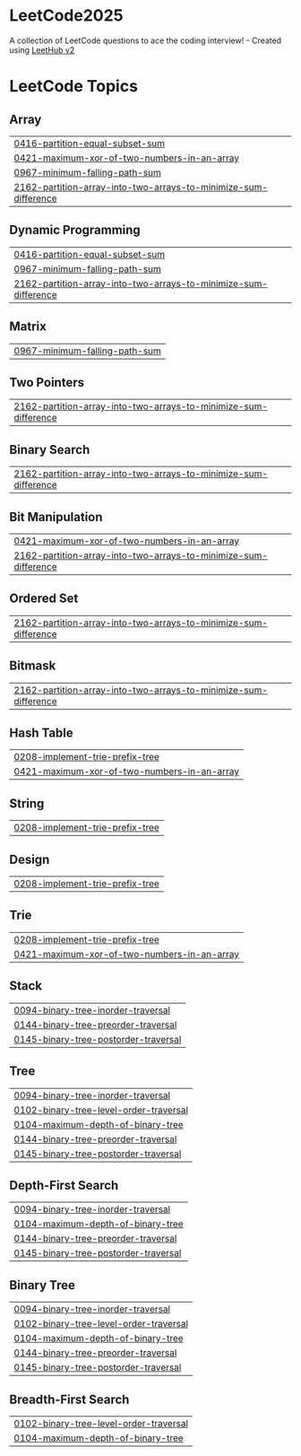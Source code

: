 # LeetCode2025
A collection of LeetCode questions to ace the coding interview! - Created using [LeetHub v2](https://github.com/arunbhardwaj/LeetHub-2.0)

<!---LeetCode Topics Start-->
# LeetCode Topics
## Array
|  |
| ------- |
| [0416-partition-equal-subset-sum](https://github.com/capriciousBoson/LeetCode2025/tree/master/0416-partition-equal-subset-sum) |
| [0421-maximum-xor-of-two-numbers-in-an-array](https://github.com/capriciousBoson/LeetCode2025/tree/master/0421-maximum-xor-of-two-numbers-in-an-array) |
| [0967-minimum-falling-path-sum](https://github.com/capriciousBoson/LeetCode2025/tree/master/0967-minimum-falling-path-sum) |
| [2162-partition-array-into-two-arrays-to-minimize-sum-difference](https://github.com/capriciousBoson/LeetCode2025/tree/master/2162-partition-array-into-two-arrays-to-minimize-sum-difference) |
## Dynamic Programming
|  |
| ------- |
| [0416-partition-equal-subset-sum](https://github.com/capriciousBoson/LeetCode2025/tree/master/0416-partition-equal-subset-sum) |
| [0967-minimum-falling-path-sum](https://github.com/capriciousBoson/LeetCode2025/tree/master/0967-minimum-falling-path-sum) |
| [2162-partition-array-into-two-arrays-to-minimize-sum-difference](https://github.com/capriciousBoson/LeetCode2025/tree/master/2162-partition-array-into-two-arrays-to-minimize-sum-difference) |
## Matrix
|  |
| ------- |
| [0967-minimum-falling-path-sum](https://github.com/capriciousBoson/LeetCode2025/tree/master/0967-minimum-falling-path-sum) |
## Two Pointers
|  |
| ------- |
| [2162-partition-array-into-two-arrays-to-minimize-sum-difference](https://github.com/capriciousBoson/LeetCode2025/tree/master/2162-partition-array-into-two-arrays-to-minimize-sum-difference) |
## Binary Search
|  |
| ------- |
| [2162-partition-array-into-two-arrays-to-minimize-sum-difference](https://github.com/capriciousBoson/LeetCode2025/tree/master/2162-partition-array-into-two-arrays-to-minimize-sum-difference) |
## Bit Manipulation
|  |
| ------- |
| [0421-maximum-xor-of-two-numbers-in-an-array](https://github.com/capriciousBoson/LeetCode2025/tree/master/0421-maximum-xor-of-two-numbers-in-an-array) |
| [2162-partition-array-into-two-arrays-to-minimize-sum-difference](https://github.com/capriciousBoson/LeetCode2025/tree/master/2162-partition-array-into-two-arrays-to-minimize-sum-difference) |
## Ordered Set
|  |
| ------- |
| [2162-partition-array-into-two-arrays-to-minimize-sum-difference](https://github.com/capriciousBoson/LeetCode2025/tree/master/2162-partition-array-into-two-arrays-to-minimize-sum-difference) |
## Bitmask
|  |
| ------- |
| [2162-partition-array-into-two-arrays-to-minimize-sum-difference](https://github.com/capriciousBoson/LeetCode2025/tree/master/2162-partition-array-into-two-arrays-to-minimize-sum-difference) |
## Hash Table
|  |
| ------- |
| [0208-implement-trie-prefix-tree](https://github.com/capriciousBoson/LeetCode2025/tree/master/0208-implement-trie-prefix-tree) |
| [0421-maximum-xor-of-two-numbers-in-an-array](https://github.com/capriciousBoson/LeetCode2025/tree/master/0421-maximum-xor-of-two-numbers-in-an-array) |
## String
|  |
| ------- |
| [0208-implement-trie-prefix-tree](https://github.com/capriciousBoson/LeetCode2025/tree/master/0208-implement-trie-prefix-tree) |
## Design
|  |
| ------- |
| [0208-implement-trie-prefix-tree](https://github.com/capriciousBoson/LeetCode2025/tree/master/0208-implement-trie-prefix-tree) |
## Trie
|  |
| ------- |
| [0208-implement-trie-prefix-tree](https://github.com/capriciousBoson/LeetCode2025/tree/master/0208-implement-trie-prefix-tree) |
| [0421-maximum-xor-of-two-numbers-in-an-array](https://github.com/capriciousBoson/LeetCode2025/tree/master/0421-maximum-xor-of-two-numbers-in-an-array) |
## Stack
|  |
| ------- |
| [0094-binary-tree-inorder-traversal](https://github.com/capriciousBoson/LeetCode2025/tree/master/0094-binary-tree-inorder-traversal) |
| [0144-binary-tree-preorder-traversal](https://github.com/capriciousBoson/LeetCode2025/tree/master/0144-binary-tree-preorder-traversal) |
| [0145-binary-tree-postorder-traversal](https://github.com/capriciousBoson/LeetCode2025/tree/master/0145-binary-tree-postorder-traversal) |
## Tree
|  |
| ------- |
| [0094-binary-tree-inorder-traversal](https://github.com/capriciousBoson/LeetCode2025/tree/master/0094-binary-tree-inorder-traversal) |
| [0102-binary-tree-level-order-traversal](https://github.com/capriciousBoson/LeetCode2025/tree/master/0102-binary-tree-level-order-traversal) |
| [0104-maximum-depth-of-binary-tree](https://github.com/capriciousBoson/LeetCode2025/tree/master/0104-maximum-depth-of-binary-tree) |
| [0144-binary-tree-preorder-traversal](https://github.com/capriciousBoson/LeetCode2025/tree/master/0144-binary-tree-preorder-traversal) |
| [0145-binary-tree-postorder-traversal](https://github.com/capriciousBoson/LeetCode2025/tree/master/0145-binary-tree-postorder-traversal) |
## Depth-First Search
|  |
| ------- |
| [0094-binary-tree-inorder-traversal](https://github.com/capriciousBoson/LeetCode2025/tree/master/0094-binary-tree-inorder-traversal) |
| [0104-maximum-depth-of-binary-tree](https://github.com/capriciousBoson/LeetCode2025/tree/master/0104-maximum-depth-of-binary-tree) |
| [0144-binary-tree-preorder-traversal](https://github.com/capriciousBoson/LeetCode2025/tree/master/0144-binary-tree-preorder-traversal) |
| [0145-binary-tree-postorder-traversal](https://github.com/capriciousBoson/LeetCode2025/tree/master/0145-binary-tree-postorder-traversal) |
## Binary Tree
|  |
| ------- |
| [0094-binary-tree-inorder-traversal](https://github.com/capriciousBoson/LeetCode2025/tree/master/0094-binary-tree-inorder-traversal) |
| [0102-binary-tree-level-order-traversal](https://github.com/capriciousBoson/LeetCode2025/tree/master/0102-binary-tree-level-order-traversal) |
| [0104-maximum-depth-of-binary-tree](https://github.com/capriciousBoson/LeetCode2025/tree/master/0104-maximum-depth-of-binary-tree) |
| [0144-binary-tree-preorder-traversal](https://github.com/capriciousBoson/LeetCode2025/tree/master/0144-binary-tree-preorder-traversal) |
| [0145-binary-tree-postorder-traversal](https://github.com/capriciousBoson/LeetCode2025/tree/master/0145-binary-tree-postorder-traversal) |
## Breadth-First Search
|  |
| ------- |
| [0102-binary-tree-level-order-traversal](https://github.com/capriciousBoson/LeetCode2025/tree/master/0102-binary-tree-level-order-traversal) |
| [0104-maximum-depth-of-binary-tree](https://github.com/capriciousBoson/LeetCode2025/tree/master/0104-maximum-depth-of-binary-tree) |
<!---LeetCode Topics End-->
